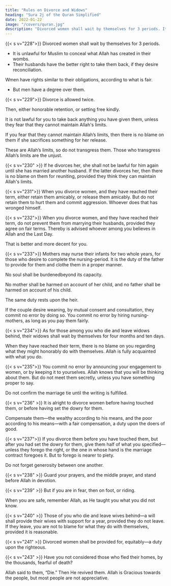 ```yaml
---
title: "Rules on Divorce and Widows"
heading: "Sura 2j of the Quran Simplified"
date: 2022-01-22
image: "/covers/quran.jpg"
description: "Divorced women shall wait by themselves for 3 periods. It is unlawful for Muslim to conceal what Allah has created in their wombs"
---
```



{{< s v="228">}} Divorced women shall wait by themselves for 3 periods. 

- It is unlawful for Muslim to conceal what Allah has created in their wombs. <!-- , if they believe in Allah and the Last Day. --> 
- Their husbands have the better right to take them back, if they desire reconciliation. 

Wmen have rights similar to their obligations, according to what is fair.
- But men have a degree over them. 

{{< s v="229">}} Divorce is allowed twice. 

Then, either honorable retention, or setting free kindly. 

It is not lawful for you to take back anything you have given them, unless they fear that
they cannot maintain Allah's limits. 

If you fear that they cannot maintain Allah’s limits, then there is no blame on them if she sacrifices something for her release. 

These are Allah’s limits, so do not transgress them. Those who transgress Allah’s limits are the unjust.


{{< s v="230" >}} If he divorces her, she shall not be lawful for him again until she has married another husband. If the latter divorces her, then there is no blame on them for reuniting, provided they think they can maintain Allah's limits.

<!-- These are Allah’s limits; He makes them clear
to people who know. -->

{{< s v="231">}} When you divorce women, and they have reached their term, either retain them amicably, or release them amicably. But do not retain them to hurt them and commit aggression. Whoever does that has wronged himself. 

<!-- And do not take Allah’s revelations for a joke. 
And remember Allah's favor to you, and that He revealed to you the Scripture and
Wisdom to teach you. fear Allah, and
know that Allah is aware of everything. -->

{{< s v="232">}} When you divorce women, and they have reached their term, do not prevent them from marrying their husbands, provided they agree on fair terms. Thereby is advised whoever among you believes in Allah and the Last Day. 

That is better and more decent for you.

{{< s v="233">}} Mothers may nurse their infants for two whole years, for those who desire to complete the nursing-period. It is the duty of the father to provide for them and clothe them in a proper manner. 

No soul shall be burdenedbeyond its capacity. 

No mother shall be harmed on account of her child, and no father shall be harmed on account of his child.

The same duty rests upon the heir. 

If the couple desire weaning, by mutual consent and consultation, they commit no error by doing
so. You commit no error by hiring nursing-mothers, as long as you pay them fairly. 


{{< s v="234">}} As for those among you who die and leave widows behind, their widows shall wait by
themselves for four months and ten days. 

When they have reached their term, there is no blame on you regarding what they might
honorably do with themselves. Allah is fully acquainted with what you do.

{{< s v="235">}} You commit no error by announcing your engagement to women, or by keeping it to
yourselves. Allah knows that you will be thinking about them. But do not meet them
secretly, unless you have something proper to say. 

Do not confirm the marriage tie until the writing is fulfilled. 

<!-- And know that Al-
lah knows what is in your souls, so beware of Him. And know that Allah is Forgiving and
Forbearing. -->


{{< s v="236" >}} It is alright to divorce women before having touched them, or before having set the dowry for them.

Compensate them—the wealthy according to his means, and the poor according to his means—with a
fair compensation, a duty upon the doers of good.

{{< s v="237">}} If you divorce them before you have touched them, but after you had set the
dowry for them, give them half of what you specified—unless they forego the right, or the
one in whose hand is the marriage contract foregoes it. But to forego is nearer to piety.

Do not forget generosity between one another. <!-- Allah is seeing of everything you do. -->

{{< s v="238" >}} Guard your prayers, and the middle prayer, and stand before Allah in devotion.

{{< s v="239" >}} But if you are in fear, then on foot, or riding. 

When you are safe, remember Allah, as He taught you what you did not know.

{{< s v="240" >}} Those of you who die and leave wives behind—a will shall provide their wives with support for a year, provided they do not leave. If they leave, you are not to blame for what they do with themselves, provided it is reasonable. 

{{< s v="241" >}} Divorced women shall be provided for, equitably—a duty upon the righteous.
<!-- 242. Allah thus explains His revelations to you,
so that you may understand.
 -->

{{< s v="243" >}} Have you not considered those who fled their homes, by the thousands, fearful of death? 

Allah said to them, “Die.” Then He revived them. Allah is Gracious towards the people, but most people are not appreciative.


<!-- 245. Who is he who will offer Allah a generous
loan, so He will multiply it for him manifold?
Allah receives and amplifies, and to Him you
will be returned.
 -->
 